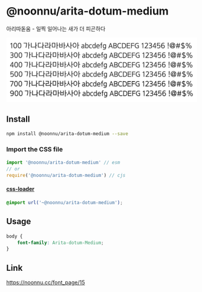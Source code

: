 # @noonnu/arita-dotum-medium

아리따돋움 - 일찍 일어나는 새가 더 피곤하다

![example](./example.png)

## Install

```bash
npm install @noonnu/arita-dotum-medium --save
```

### Import the CSS file

```js
import '@noonnu/arita-dotum-medium' // esm
// or
require('@noonnu/arita-dotum-medium') // cjs
```

#### [css-loader](https://github.com/webpack-contrib/css-loader)

```css
@import url('~@noonnu/arita-dotum-medium');
```

## Usage

```css
body {
    font-family: Arita-dotum-Medium;
}
```

## Link

https://noonnu.cc/font_page/15
